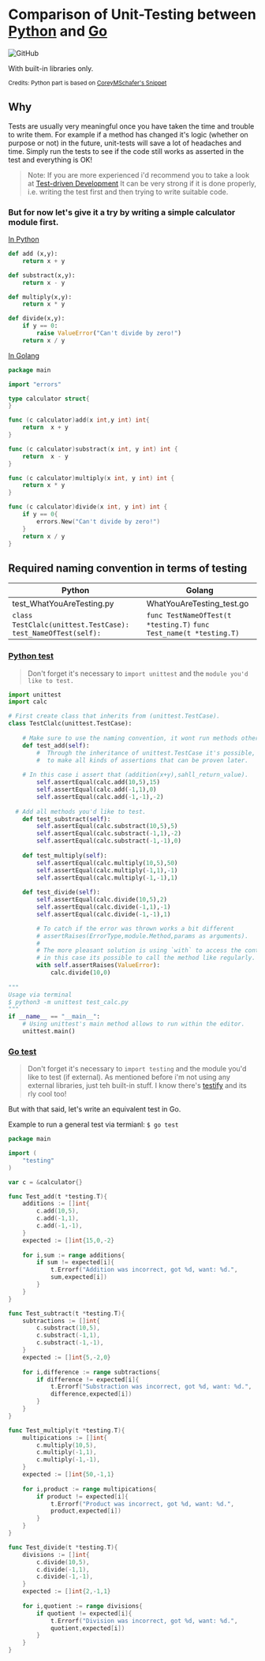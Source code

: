 # Comparison of Unit-Testing between  [Python](https://www.python.org/) and [Go](https://golang.org/)
![GitHub](https://img.shields.io/github/license/c0dehard/testing-go-vs-python)

With built-in libraries only.


<small>Credits: Python part is based on [CoreyMSchafer's Snippet](https://github.com/CoreyMSchafer/code_snippets/tree/master/Python-Unit-Testing)</small>

## Why

Tests are usually very meaningful once you have taken the time and trouble to write them. For example if a method has changed it's logic (whether on purpose or not) in the future, unit-tests will save a lot of headaches and time. 
Simply run the tests to see if the code still works as asserted in the test and everything is OK!

> Note: If you are more experienced i'd recommend you to take a look at [Test-driven Development](https://en.wikipedia.org/wiki/Test-driven_development) It can be very strong if it is done properly, i.e. writing the test first and then trying to write suitable code.

### But for now let's give it a try by writing a simple calculator module first.

[In Python](/python/calc.py)  

```python
def add (x,y):
	return x + y

def substract(x,y):
	return x - y

def multiply(x,y):
	return x * y

def divide(x,y):
	if y == 0:
		raise ValueError("Can't divide by zero!")
	return x / y
```

[In Golang](/golang/calc.go) 

```go
package main

import "errors"

type calculator struct{
}

func (c calculator)add(x int,y int) int{
	return  x + y 
}

func (c calculator)substract(x int, y int) int {
	return  x - y 
}

func (c calculator)multiply(x int, y int) int {
	return x * y
}

func (c calculator)divide(x int, y int) int {
	if y == 0{
		errors.New("Can't divide by zero!")
	}
	return x / y
}

```



## Required naming convention in terms of testing

| Python                                                       | Golang                                                       |
| ------------------------------------------------------------ | ------------------------------------------------------------ |
| test_WhatYouAreTesting.py                                    | WhatYouAreTesting_test.go                                    |
| `class TestClalc(unittest.TestCase):` `                                                      test_NameOfTest(self):` | `func TestNameOfTest(t *testing.T)`                                                         `func Test_name(t *testing.T)` |

### [Python test](/python/test_calc.py)

> Don't forget it's necessary to `import unittest` and the `module you'd like to test.`

```python
import unittest
import calc

# First create class that inherits from (unittest.TestCase).
class TestClalc(unittest.TestCase):
  
	# Make sure to use the naming convention, it wont run methods otherwise.
	def test_add(self):
		#  Through the inheritance of unittest.TestCase it's possible,
		#  to make all kinds of assertions that can be proven later. 
    
    # In this case i assert that (addition(x+y),sahll_return_value).
		self.assertEqual(calc.add(10,5),15)
		self.assertEqual(calc.add(-1,1),0)
		self.assertEqual(calc.add(-1,-1),-2)
	
  # Add all methods you'd like to test.
	def test_substract(self):
		self.assertEqual(calc.substract(10,5),5)
		self.assertEqual(calc.substract(-1,1),-2)
		self.assertEqual(calc.substract(-1,-1),0)
	
	def test_multiply(self):
		self.assertEqual(calc.multiply(10,5),50)
		self.assertEqual(calc.multiply(-1,1),-1)
		self.assertEqual(calc.multiply(-1,-1),1)
	
	def test_divide(self):
		self.assertEqual(calc.divide(10,5),2)
		self.assertEqual(calc.divide(-1,1),-1)
		self.assertEqual(calc.divide(-1,-1),1)

		# To catch if the error was thrown works a bit different
		# assertRaises(ErrorType,module.Method,params as arguments).
		# 
		# The more pleasant solution is using `with` to access the context manager,
		# in this case its possible to call the method like regularly.
		with self.assertRaises(ValueError):
			calc.divide(10,0)
    
"""
Usage via terminal
$ python3 -m unittest test_calc.py
""" 
if __name__ == "__main__":
	# Using unittest's main method allows to run within the editor.
	unittest.main()
```

### [Go test](/golang/calc_test.go)

> Don't forget it's necessary to `import testing` and the module you'd like to test (if external). As mentioned before i'm not using any external libraries, just teh built-in stuff. I know there's [testify](https://github.com/stretchr/testify) and its rly cool too!

But with that said, let's write an equivalent test in Go.

Example to run a general test via termianl: `$ go test`

```go
package main

import (
	"testing" 
)

var c = &calculator{}

func Test_add(t *testing.T){
	additions := []int{
		c.add(10,5),
		c.add(-1,1),
		c.add(-1,-1),
	}
	expected := []int{15,0,-2}
	
	for i,sum := range additions{
		if sum != expected[i]{
			t.Errorf("Addition was incorrect, got %d, want: %d.",
			sum,expected[i])
		}
	}
}

func Test_subtract(t *testing.T){
	subtractions := []int{
		c.substract(10,5),
		c.substract(-1,1),
		c.substract(-1,-1),
	}
	expected := []int{5,-2,0}
	
	for i,difference := range subtractions{
		if difference != expected[i]{
			t.Errorf("Substraction was incorrect, got %d, want: %d.",
			difference,expected[i])
		}
	}
}

func Test_multiply(t *testing.T){
	multipications := []int{
		c.multiply(10,5),
		c.multiply(-1,1),
		c.multiply(-1,-1),
	}
	expected := []int{50,-1,1}
	
	for i,product := range multipications{
		if product != expected[i]{
			t.Errorf("Product was incorrect, got %d, want: %d.",
			product,expected[i])
		}
	}
}

func Test_divide(t *testing.T){
	divisions := []int{
		c.divide(10,5),
		c.divide(-1,1),
		c.divide(-1,-1),
	}
	expected := []int{2,-1,1}
	
	for i,quotient := range divisions{
		if quotient != expected[i]{
			t.Errorf("Division was incorrect, got %d, want: %d.",
			quotient,expected[i])
		}
	}
}

```






